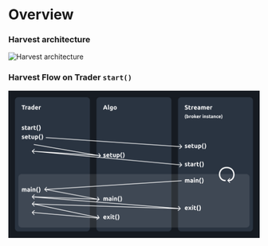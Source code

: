 # Overview

### Harvest architecture
![Harvest architecture](harvest_architecture.png)

### Harvest Flow on Trader `start()`
![Harvest start flow](harvest_start_flow.png)